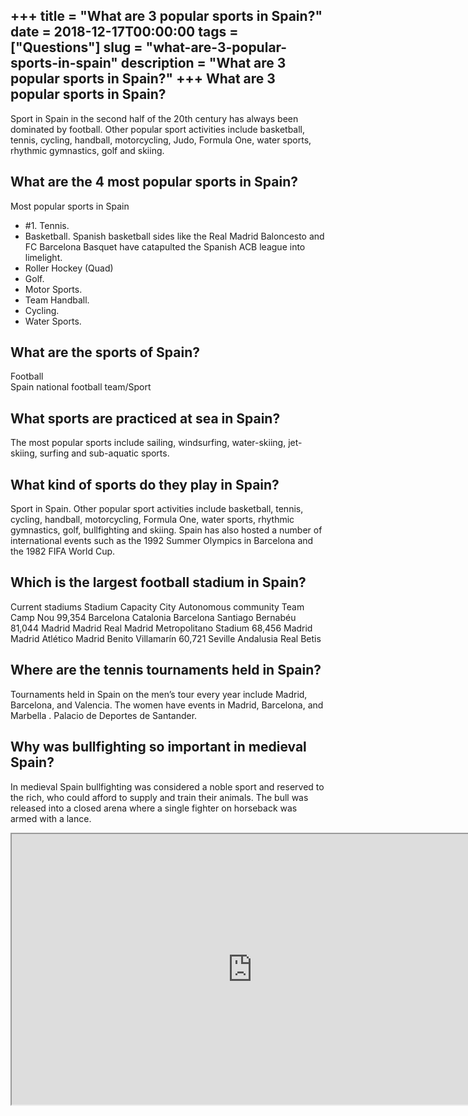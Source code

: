 +++
title = "What are 3 popular sports in Spain?"
date = 2018-12-17T00:00:00
tags = ["Questions"]
slug = "what-are-3-popular-sports-in-spain"
description = "What are 3 popular sports in Spain?"
+++
What are 3 popular sports in Spain?
-----------------------------------

Sport in Spain in the second half of the 20th century has always been dominated by football. Other popular sport activities include basketball, tennis, cycling, handball, motorcycling, Judo, Formula One, water sports, rhythmic gymnastics, golf and skiing.

What are the 4 most popular sports in Spain?
--------------------------------------------

Most popular sports in Spain

- \#1. Tennis.
- Basketball. Spanish basketball sides like the Real Madrid Baloncesto and FC Barcelona Basquet have catapulted the Spanish ACB league into limelight.
- Roller Hockey (Quad)
- Golf.
- Motor Sports.
- Team Handball.
- Cycling.
- Water Sports.

What are the sports of Spain?
-----------------------------

Football  
Spain national football team/Sport

What sports are practiced at sea in Spain?
------------------------------------------

The most popular sports include sailing, windsurfing, water-skiing, jet-skiing, surfing and sub-aquatic sports.

What kind of sports do they play in Spain?
------------------------------------------

Sport in Spain. Other popular sport activities include basketball, tennis, cycling, handball, motorcycling, Formula One, water sports, rhythmic gymnastics, golf, bullfighting and skiing. Spain has also hosted a number of international events such as the 1992 Summer Olympics in Barcelona and the 1982 FIFA World Cup.

Which is the largest football stadium in Spain?
-----------------------------------------------

Current stadiums Stadium Capacity City Autonomous community Team Camp Nou 99,354 Barcelona Catalonia Barcelona Santiago Bernabéu 81,044 Madrid Madrid Real Madrid Metropolitano Stadium 68,456 Madrid Madrid Atlético Madrid Benito Villamarín 60,721 Seville Andalusia Real Betis

Where are the tennis tournaments held in Spain?
-----------------------------------------------

Tournaments held in Spain on the men’s tour every year include Madrid, Barcelona, and Valencia. The women have events in Madrid, Barcelona, and Marbella . Palacio de Deportes de Santander.

Why was bullfighting so important in medieval Spain?
----------------------------------------------------

In medieval Spain bullfighting was considered a noble sport and reserved to the rich, who could afford to supply and train their animals. The bull was released into a closed arena where a single fighter on horseback was armed with a lance.

<iframe allow="accelerometer; autoplay; clipboard-write; encrypted-media; gyroscope; picture-in-picture" allowfullscreen="" class="__youtube_prefs__  epyt-is-override  no-lazyload" data-no-lazy="1" data-origheight="433" data-origwidth="770" data-skipgform_ajax_framebjll="" height="433" id="_ytid_18027" loading="lazy" src="https://www.youtube.com/embed/rMoKicvqugg?enablejsapi=1&autoplay=0&cc_load_policy=0&cc_lang_pref=&iv_load_policy=1&loop=0&modestbranding=0&rel=1&fs=1&playsinline=0&autohide=2&theme=dark&color=red&controls=1&" title="YouTube player" width="770"></iframe>